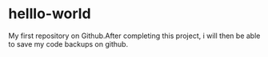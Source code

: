 # helllo-world
My first repository on Github.After completing this project, i will then be able to save my code backups on github. 
